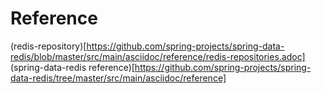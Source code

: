
# Reference

(redis-repository)[https://github.com/spring-projects/spring-data-redis/blob/master/src/main/asciidoc/reference/redis-repositories.adoc]
(spring-data-redis reference)[https://github.com/spring-projects/spring-data-redis/tree/master/src/main/asciidoc/reference]

